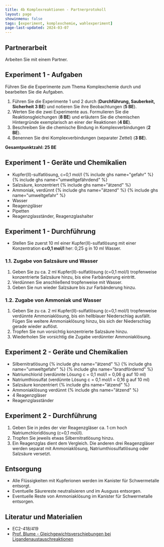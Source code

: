 ```yaml
---
title: 4b Komplexreaktionen - Partnerprotokoll
layout: page
showinmenu: false
tags: [experiment, komplexchemie, wahlexperiment]
page-last-updated: 2024-03-07
---
```


## Partnerarbeit

Arbeiten Sie mit einem Partner.

## Experiment 1 - Aufgaben

Führen Sie die Experimente zum Thema Komplexchemie durch und bearbeiten Sie die Aufgaben.

1. Führen Sie die Experimente 1 und 2 durch (**Durchführung, Sauberkeit, Sicherheit 3 BE**) und notieren Sie ihre Beobachtungen (**5 BE**).
2. Werten Sie die zwei Experimente aus. Formulieren Sie die Reaktionsgleichungen (**8 BE**) und erläutern Sie die chemischen Hintergründe exemplarisch an einer der Reaktionen (**4 BE**).
3. Beschreiben Sie die chemische Bindung in Komplexverbindungen (**2 BE**).
4. Benennen Sie drei Komplexverbindungen (separater Zettel) (**3 BE**).

**Gesamtpunktzahl: 25 BE**

## Experiment 1 - Geräte und Chemikalien

- Kupfer(II)-sulfatlösung, c=0,1&nbsp;mol/l {% include ghs name="gefahr" %} {% include ghs name="umweltgefährdend" %}
- Salzsäure, konzentriert {% include ghs name="ätzend" %}
- Ammoniak, verdünnt {% include ghs name="ätzend" %} {% include ghs name="umweltgefahr" %}
- Wasser
- Reagenzgläser
- Pipetten
- Reagenzglasständer, Reagenzglashalter

## Experiment 1 - Durchführung

- Stellen Sie zuerst 10 ml einer Kupfer(II)-sulfatlösung mit einer Konzentration **c=0,1&nbsp;mol/l** her: 0,25 g in 10 ml Wasser.

### 1.1. Zugabe von Salzsäure und Wasser

1. Geben Sie zu ca. 2 ml Kupfer(II)-sulfatlösung (c=0,1&nbsp;mol/l) tropfenweise konzentrierte Salzsäure hinzu, bis eine Farbänderung eintritt.
2. Verdünnen Sie anschließend tropfenweise mit Wasser.
3. Geben Sie nun wieder Salzsäure bis zur Farbänderung hinzu.

### 1.2. Zugabe von Ammoniak und Wasser

1. Geben Sie zu ca. 2 ml Kupfer(II)-sulfatlösung (c=0,1&nbsp;mol/l) tropfenweise verdünnte Ammoniaklösung, bis ein hellblauer Niederschlag ausfällt. Fügen Sie weitere Ammoniaklösung hinzu, bis sich der Niederschlag gerade wieder auflöst.
2. Tropfen Sie nun vorsichtig konzentrierte Salzsäure hinzu.
3. Wiederholen Sie vorsichtig die Zugabe verdünnter Ammoniaklösung.

## Experiment 2 - Geräte und Chemikalien

- Silbernitratlösung {% include ghs name="ätzend" %} {% include ghs name="umweltgefahr" %} {% include ghs name="brandfördernd" %}
- Natriumchlorid (verdünnte Lösung c = 0,1 mol/l = 0,06 g auf 10 ml)
- Natriumthiosulfat (verdünnte Lösung c = 0,1 mol/l = 0,16 g auf 10 ml)
- Salzsäure konzentriert {% include ghs name="ätzend" %}
- Ammoniaklösung verdünnt {% include ghs name="ätzend" %}
- 4 Reagenzgläser
- Reagenzglasständer

## Experiment 2 - Durchführung

1. Geben Sie in jedes der vier Reagenzgläser ca. 1 cm hoch Natriumchloridlösung (c=0,1 mol/l).
2. Tropfen Sie jeweils etwas Silbernitratlösung hinzu.
3. Ein Reagenzglas dient dem Vergleich. Die anderen drei Reagenzgläser werden separat mit Ammoniaklösung, Natriumthiosulfatlösung oder Salzsäure versetzt.

## Entsorgung

- Alle Flüssigkeiten mit Kupferionen werden im Kanister für Schwermetalle entsorgt. 
- Eventuelle Säurereste neutralisieren und im Ausguss entsorgen.
- Eventuelle Reste von Ammoniaklösung im Kanister für Schwermetalle entsorgen.

## Literatur und Materialien

- EC2-418/419
- [Prof. Blume - Gleichgewichtsverschiebungen bei Ligandenaustauschreaktionen](http://www.chemieunterricht.de/dc2/komplexe/aust-gg.html)
